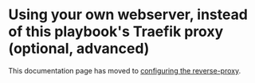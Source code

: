 # Using your own webserver, instead of this playbook's Traefik proxy (optional, advanced)

This documentation page has moved to [configuring the reverse-proxy](configuring-playbook-reverse-proxy.md).
